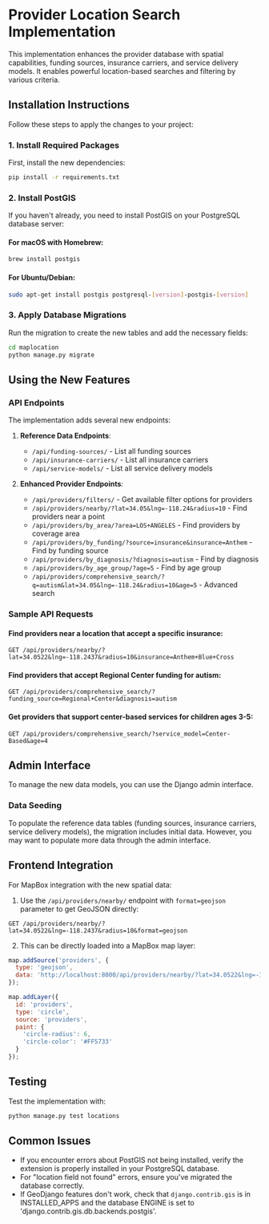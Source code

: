 # Provider Location Search Implementation

This implementation enhances the provider database with spatial capabilities, funding sources, insurance carriers, and service delivery models. It enables powerful location-based searches and filtering by various criteria.

## Installation Instructions

Follow these steps to apply the changes to your project:

### 1. Install Required Packages

First, install the new dependencies:

```bash
pip install -r requirements.txt
```

### 2. Install PostGIS

If you haven't already, you need to install PostGIS on your PostgreSQL database server:

#### For macOS with Homebrew:

```bash
brew install postgis
```

#### For Ubuntu/Debian:

```bash
sudo apt-get install postgis postgresql-[version]-postgis-[version]
```

### 3. Apply Database Migrations

Run the migration to create the new tables and add the necessary fields:

```bash
cd maplocation
python manage.py migrate
```

## Using the New Features

### API Endpoints

The implementation adds several new endpoints:

1. **Reference Data Endpoints**:
   - `/api/funding-sources/` - List all funding sources
   - `/api/insurance-carriers/` - List all insurance carriers
   - `/api/service-models/` - List all service delivery models

2. **Enhanced Provider Endpoints**:
   - `/api/providers/filters/` - Get available filter options for providers
   - `/api/providers/nearby/?lat=34.05&lng=-118.24&radius=10` - Find providers near a point
   - `/api/providers/by_area/?area=LOS+ANGELES` - Find providers by coverage area
   - `/api/providers/by_funding/?source=insurance&insurance=Anthem` - Find by funding source
   - `/api/providers/by_diagnosis/?diagnosis=autism` - Find by diagnosis
   - `/api/providers/by_age_group/?age=5` - Find by age group
   - `/api/providers/comprehensive_search/?q=autism&lat=34.05&lng=-118.24&radius=10&age=5` - Advanced search

### Sample API Requests

#### Find providers near a location that accept a specific insurance:

```
GET /api/providers/nearby/?lat=34.0522&lng=-118.2437&radius=10&insurance=Anthem+Blue+Cross
```

#### Find providers that accept Regional Center funding for autism:

```
GET /api/providers/comprehensive_search/?funding_source=Regional+Center&diagnosis=autism
```

#### Get providers that support center-based services for children ages 3-5:

```
GET /api/providers/comprehensive_search/?service_model=Center-Based&age=4
```

## Admin Interface

To manage the new data models, you can use the Django admin interface.

### Data Seeding

To populate the reference data tables (funding sources, insurance carriers, service delivery models), the migration includes initial data. However, you may want to populate more data through the admin interface.

## Frontend Integration

For MapBox integration with the new spatial data:

1. Use the `/api/providers/nearby/` endpoint with `format=geojson` parameter to get GeoJSON directly:

```
GET /api/providers/nearby/?lat=34.0522&lng=-118.2437&radius=10&format=geojson
```

2. This can be directly loaded into a MapBox map layer:

```javascript
map.addSource('providers', {
  type: 'geojson',
  data: 'http://localhost:8000/api/providers/nearby/?lat=34.0522&lng=-118.2437&radius=10&format=geojson'
});

map.addLayer({
  id: 'providers',
  type: 'circle',
  source: 'providers',
  paint: {
    'circle-radius': 6,
    'circle-color': '#FF5733'
  }
});
```

## Testing

Test the implementation with:

```bash
python manage.py test locations
```

## Common Issues

- If you encounter errors about PostGIS not being installed, verify the extension is properly installed in your PostgreSQL database.
- For "location field not found" errors, ensure you've migrated the database correctly.
- If GeoDjango features don't work, check that `django.contrib.gis` is in INSTALLED_APPS and the database ENGINE is set to 'django.contrib.gis.db.backends.postgis'.
